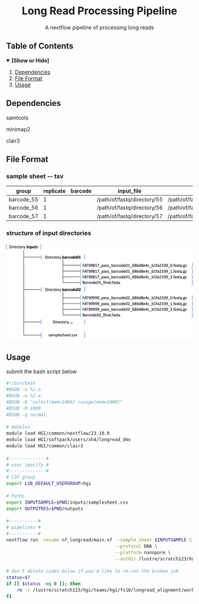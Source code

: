 <div align="center">
<h1 align="center">Long Read Processing Pipeline</h1>
  <p align="center">A nextflow pipeline of processing long reads</p>
</div>

## Table of Contents
<details open>
<summary><b>[Show or Hide]</b></summary>

1. [Dependencies](#dependencies)
2. [File Format](#file-format)
3. [Usage](#usage)

</details>

<!-- Dependencies-->
## Dependencies
samtools

minimap2

clair3

<!-- File Format-->
## File Format

### sample sheet -- tsv
| group | replicate | barcode | input_file | fasta | gtf |
| - | - | - | - | - | - |
| barcode_55 | 1 | | /path/of/fastq/directory/55 | /path/of/fasta/reference_55.fa | | 
| barcode_56 | 1 | | /path/of/fastq/directory/56 | /path/of/fasta/reference_56.fa | | 
| barcode_57 | 1 | | /path/of/fastq/directory/57 | /path/of/fasta/reference_57.fa | | 

### structure of input directories
![example](./image/inputs.png)

<!-- Usage-->
## Usage
submit the bash script below

```bash
#!/bin/bash
#BSUB -o %J.o
#BSUB -e %J.e
#BSUB -R "select[mem>1000] rusage[mem=1000]"
#BSUB -M 1000
#BSUB -q normal

# modules
module load HGI/common/nextflow/23.10.0
module load HGI/softpack/users/xh4/longread_dms
module load HGI/common/clair3

#--------------#
# user specify #
#--------------#
# LSF group
export LSB_DEFAULT_USERGROUP=hgi

# Paths
export INPUTSAMPLE=$PWD/inputs/samplesheet.csv
export OUTPUTRES=$PWD/outputs

#-----------#
# pipelines #
#-----------#
nextflow run -resume nf_longread/main.nf --sample_sheet $INPUTSAMPLE \
                                         --protocol DNA \
                                         --platform nanopore \
                                         --outdir /lustre/scratch123/hgi/teams/hgi/fs18/longread_alignment/test_outs

# don't delete codes below if you'd like to re-run the broken job
status=$?
if [[ $status -eq 0 ]]; then
    rm -r /lustre/scratch123/hgi/teams/hgi/fs18/longread_alignment/work
fi
```
